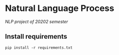 # Natural Language Process 
*NLP project of 20202 semester*


## Install requirements
```
pip install -r requirements.txt
```
